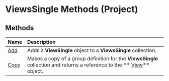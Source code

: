 
# ViewsSingle Methods (Project)

## Methods



|**Name**|**Description**|
|:-----|:-----|
| [Add](509103f7-6301-0880-75eb-590141179caf.md)|Adds a  **ViewSingle** object to a **ViewsSingle** collection.|
| [Copy](baa16562-5622-6d0f-02a7-3145a6fdef0c.md)|Makes a copy of a group definition for the  **ViewsSingle** collection and returns a reference to the ** [View](41a36448-df16-3ad4-ec98-1dba0b3f8aef.md)** object.|
